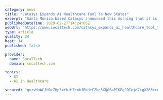 ```yaml
---
category: news
title: "Catasys Expands AI Healthcare Tool To New States"
excerpt: "Santa Monica-based Catasys announced this morning that it is expanding its artificial intelligence and technology-enabled healthcare products with a \"leading national health plan\" into Colorado, Washington, D.C., Virginia, and Louisiana. Name of that national health plan and financial impact was not announced."
publishedDateTime: 2020-02-27T14:24:00Z
webUrl: "https://www.socaltech.com/catasys_expands_ai_healthcare_tool_to_new_states/s-0079572.html"
type: article
quality: 34
heat: 34
published: false

provider:
  name: SocalTech
  domain: socaltech.com

topics:
  - AI
  - AI in Healthcare

secured: "gvzvMuACJHO+ZHp3xYhiHZcohJBNd+CZbc3XQO6aPIKFgCDIejd7+gX263+rqSl8KorBWDBKEkmg9Kxt+75Q17vROcuweVQhB31l0pVOidyExWpU9EGzss0YLCbcpD/9tzmYLy3FO2s0TZEBR0hIxL/tNyxhiXTdXNXNA5uTUjwq7C13uWrHagfi8sJ2t72hzYNTJVNs20qO18ZLaDTNqEC+dIV3Pl+2baBoOrFwR3TyQqEOUbe0/p3VNs1OdOcrfIMXC26aVKZMNFsvbCwqepGnIbYw91kFSmQYFk6i3gccwyJecwUNps3gR9FxwBV8;+coOYlrOu8zyHKN9j32IUg=="
---
```


